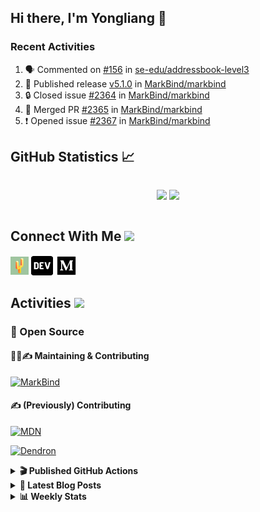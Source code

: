 ## Hi there, I'm Yongliang 👋

### Recent Activities

<!--START_SECTION:activity-->
1. 🗣 Commented on [#156](https://github.com/se-edu/addressbook-level3/pull/156#issuecomment-1712965914) in [se-edu/addressbook-level3](https://github.com/se-edu/addressbook-level3)
2. 🚀 Published release [v5.1.0](https://github.com/MarkBind/markbind/releases/tag/v5.1.0) in [MarkBind/markbind](https://github.com/MarkBind/markbind)
3. 🔒 Closed issue [#2364](https://github.com/MarkBind/markbind/issues/2364) in [MarkBind/markbind](https://github.com/MarkBind/markbind)
4. 🎉 Merged PR [#2365](https://github.com/MarkBind/markbind/pull/2365) in [MarkBind/markbind](https://github.com/MarkBind/markbind)
5. ❗ Opened issue [#2367](https://github.com/MarkBind/markbind/issues/2367) in [MarkBind/markbind](https://github.com/MarkBind/markbind)
<!--END_SECTION:activity-->

## GitHub Statistics :chart_with_upwards_trend:
<div align="center">
<div style="display: flex; align-items: center; justify-content: center;">

[![](https://github-readme-stats-tlylt.vercel.app/api?username=tlylt&show_icons=true&theme=tokyonight&hide_border=true&locale=en)](https://github.com/tlylt)
[![](https://github-readme-streak-stats.herokuapp.com/?user=tlylt&theme=tokyonight&hide_border=true)](https://github.com/tlylt)
</div>
</div>

## Connect With Me <img src="https://media.giphy.com/media/2wh5K5yE3ulp3xgYcG/giphy-downsized.gif" width="30">

<a href="https://www.yongliangliu.com/" target="_blank"><img align="center" src="static/site-icon.png" alt="yongliangliu.com" height="29" width="29" /></a>
<a href="https://dev.to/tlylt" target="_blank"><img align="center" src="static/dev-badge.svg" alt="dev.to/tlylt" height="35" width="35" /></a>
<a href="https://tlylt.medium.com" target="_blank"><img align="center" src="static/medium.png" alt="tlylt.medium.com" height="35" width="35" /></a>

## Activities <img src="https://media.giphy.com/media/WUlplcMpOCEmTGBtBW/giphy.gif" width="30">

### 🔭 Open Source

#### 👷‍♂️✍️ Maintaining & Contributing
[![MarkBind](https://github-readme-stats-tlylt.vercel.app/api/pin/?username=markbind&repo=markbind)](https://github.com/MarkBind/markbind)

#### ✍️ (Previously) Contributing
[![MDN](https://github-readme-stats-tlylt.vercel.app/api/pin/?username=mdn&repo=content)](https://github.com/mdn/content/issues?q=is%3Aopen+involves%3A%40me+sort%3Aupdated-desc)

[![Dendron](https://github-readme-stats-tlylt.vercel.app/api/pin/?username=dendronhq&repo=dendron)](https://github.com/dendronhq/dendron/issues?q=is%3Aopen+involves%3A%40me+sort%3Aupdated-desc)

<details>
<summary> <b>🎬 Published GitHub Actions </b> </summary>

[![install-graphviz](https://github-readme-stats-tlylt.vercel.app/api/pin/?username=tlylt&repo=install-graphviz)](https://github.com/tlylt/install-graphviz)

[![reposense-action](https://github-readme-stats-tlylt.vercel.app/api/pin/?username=tlylt&repo=reposense-action)](https://github.com/tlylt/reposense-action)

[![markbin-action](https://github-readme-stats-tlylt.vercel.app/api/pin/?username=markbind&repo=markbind-action)](https://github.com/MarkBind/markbind-action)

</details>

<details>
<summary> <b>📕 Latest Blog Posts</b> </summary>

<!-- BLOG-POST-LIST:START -->
- [End of Year 3 Sem 2](https://yongliangliu.com/blog/end-of-year-3-sem-2)
- [Deploy a ChatGPT API Server in no time](https://yongliangliu.com/blog/chatgpt-nextjs-server)
- [Creating a regex-based Markdown parser in TypeScript](https://yongliangliu.com/blog/rmark)
- [Create VSCode Snippets for Markdown Blog Workflows](https://yongliangliu.com/blog/vscode-snippets)
- [Brag Doc 2023](https://yongliangliu.com/blog/brag-doc-2023)
<!-- BLOG-POST-LIST:END -->

</details>

<details>
<summary> <b>📊 Weekly Stats</b> </summary>

<!--START_SECTION:waka-->
![Code Time](http://img.shields.io/badge/Code%20Time-1%2C126%20hrs%2021%20mins-blue)

**🐱 My GitHub Data** 

> 📦 654.4 kB Used in GitHub's Storage 
 > 
> 🏆 1,503 Contributions in the Year 2023
 > 
> 🚫 Not Opted to Hire
 > 
> 📜 174 Public Repositories 
 > 
> 🔑 40 Private Repositories 
 > 
**I'm an Early 🐤** 

```text
🌞 Morning                3911 commits        ███████░░░░░░░░░░░░░░░░░░   29.36 % 
🌆 Daytime                3574 commits        ███████░░░░░░░░░░░░░░░░░░   26.83 % 
🌃 Evening                4949 commits        █████████░░░░░░░░░░░░░░░░   37.16 % 
🌙 Night                  885 commits         ██░░░░░░░░░░░░░░░░░░░░░░░   06.64 % 
```
📅 **I'm Most Productive on Wednesday** 

```text
Monday                   1748 commits        ███░░░░░░░░░░░░░░░░░░░░░░   13.12 % 
Tuesday                  1917 commits        ████░░░░░░░░░░░░░░░░░░░░░   14.39 % 
Wednesday                2148 commits        ████░░░░░░░░░░░░░░░░░░░░░   16.13 % 
Thursday                 1672 commits        ███░░░░░░░░░░░░░░░░░░░░░░   12.55 % 
Friday                   1717 commits        ███░░░░░░░░░░░░░░░░░░░░░░   12.89 % 
Saturday                 2039 commits        ████░░░░░░░░░░░░░░░░░░░░░   15.31 % 
Sunday                   2078 commits        ████░░░░░░░░░░░░░░░░░░░░░   15.60 % 
```


📊 **This Week I Spent My Time On** 

```text
🕑︎ Time Zone: Asia/Singapore

💬 Programming Languages: 
Markdown                 2 hrs 58 mins       ████████████████████████░   95.15 % 
JavaScript               7 mins              █░░░░░░░░░░░░░░░░░░░░░░░░   03.88 % 
Bash                     1 min               ░░░░░░░░░░░░░░░░░░░░░░░░░   00.60 % 
TypeScript               0 secs              ░░░░░░░░░░░░░░░░░░░░░░░░░   00.29 % 
JSON                     0 secs              ░░░░░░░░░░░░░░░░░░░░░░░░░   00.07 % 
```


 Last Updated on 10/09/2023 00:48:16 UTC
<!--END_SECTION:waka-->

</details>
